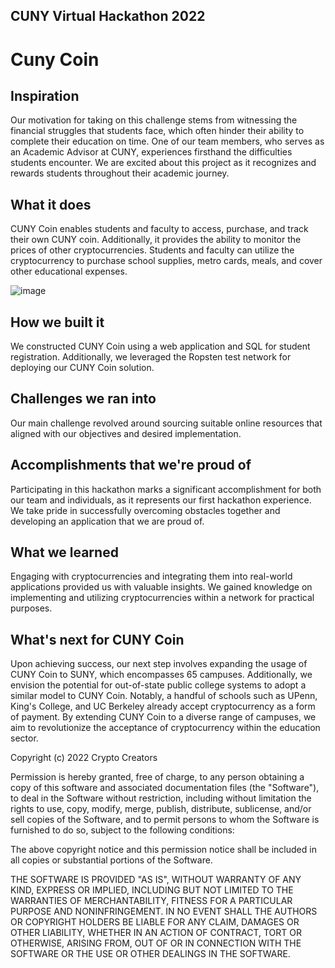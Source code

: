## CUNY Virtual Hackathon 2022
# Cuny Coin

## Inspiration
Our motivation for taking on this challenge stems from witnessing the financial struggles that students face, which often hinder their ability to complete their education on time. One of our team members, who serves as an Academic Advisor at CUNY, experiences firsthand the difficulties students encounter. We are excited about this project as it recognizes and rewards students throughout their academic journey.

## What it does
CUNY Coin enables students and faculty to access, purchase, and track their own CUNY coin. Additionally, it provides the ability to monitor the prices of other cryptocurrencies. Students and faculty can utilize the cryptocurrency to purchase school supplies, metro cards, meals, and cover other educational expenses.

![image](https://github.com/bel-ze/cunycoin2022/assets/104162480/4986e0b0-f744-4850-8107-3c834799bb40)


## How we built it
We constructed CUNY Coin using a web application and SQL for student registration. Additionally, we leveraged the Ropsten test network for deploying our CUNY Coin solution.

## Challenges we ran into
Our main challenge revolved around sourcing suitable online resources that aligned with our objectives and desired implementation.

## Accomplishments that we're proud of
Participating in this hackathon marks a significant accomplishment for both our team and individuals, as it represents our first hackathon experience. We take pride in successfully overcoming obstacles together and developing an application that we are proud of.

## What we learned
Engaging with cryptocurrencies and integrating them into real-world applications provided us with valuable insights. We gained knowledge on implementing and utilizing cryptocurrencies within a network for practical purposes.

## What's next for CUNY Coin
Upon achieving success, our next step involves expanding the usage of CUNY Coin to SUNY, which encompasses 65 campuses. Additionally, we envision the potential for out-of-state public college systems to adopt a similar model to CUNY Coin. Notably, a handful of schools such as UPenn, King's College, and UC Berkeley already accept cryptocurrency as a form of payment. By extending CUNY Coin to a diverse range of campuses, we aim to revolutionize the acceptance of cryptocurrency within the education sector.


Copyright (c) 2022 Crypto Creators

Permission is hereby granted, free of charge, to any person obtaining a copy of this software and associated documentation files (the "Software"), to deal in the Software without restriction, including without limitation the rights to use, copy, modify, merge, publish, distribute, sublicense, and/or sell copies of the Software, and to permit persons to whom the Software is furnished to do so, subject to the following conditions:

The above copyright notice and this permission notice shall be included in all copies or substantial portions of the Software.

THE SOFTWARE IS PROVIDED "AS IS", WITHOUT WARRANTY OF ANY KIND, EXPRESS OR IMPLIED, INCLUDING BUT NOT LIMITED TO THE WARRANTIES OF MERCHANTABILITY, FITNESS FOR A PARTICULAR PURPOSE AND NONINFRINGEMENT. IN NO EVENT SHALL THE AUTHORS OR COPYRIGHT HOLDERS BE LIABLE FOR ANY CLAIM, DAMAGES OR OTHER LIABILITY, WHETHER IN AN ACTION OF CONTRACT, TORT OR OTHERWISE, ARISING FROM, OUT OF OR IN CONNECTION WITH THE SOFTWARE OR THE USE OR OTHER DEALINGS IN THE SOFTWARE.
